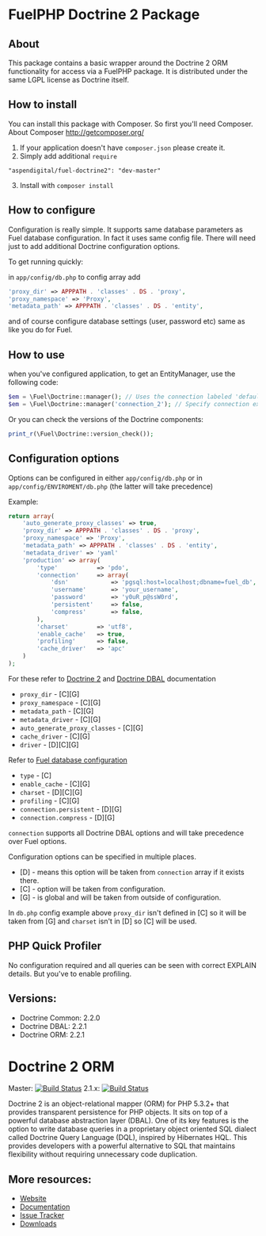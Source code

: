 # FuelPHP Doctrine 2 Package

## About

This package contains a basic wrapper around the Doctrine 2 ORM functionality for access via a FuelPHP package. It is distributed under the same LGPL license as Doctrine itself.


## How to install

You can install this package with Composer. So first you'll need Composer. About Composer http://getcomposer.org/

1. If your application doesn't have `composer.json` please create it.
2. Simply add additional `require`
```
"aspendigital/fuel-doctrine2": "dev-master"
```
3. Install with `composer install`

## How to configure

Configuration is really simple. It supports same database parameters as Fuel database configuration. In fact it uses same config file. There will need just to add additional Doctrine configuration options.

To get running quickly:

in `app/config/db.php` to config array add
```php
'proxy_dir' => APPPATH . 'classes' . DS . 'proxy',
'proxy_namespace' => 'Proxy',
'metadata_path' => APPPATH . 'classes' . DS . 'entity',
```
and of course configure database settings (user, password etc) same as like you do for Fuel.

## How to use
when you've configured application, to get an EntityManager, use the following code:

```php
$em = \Fuel\Doctrine::manager(); // Uses the connection labeled 'default' in your configuration
$em = \Fuel\Doctrine::manager('connection_2'); // Specify connection explicitly
```

Or you can check the versions of the Doctrine components:

```php
print_r(\Fuel\Doctrine::version_check());
```

## Configuration options

Options can be configured in either `app/config/db.php` or in `app/config/ENVIROMENT/db.php` (the latter will take precedence)

Example:
```php
return array(
    'auto_generate_proxy_classes' => true,
    'proxy_dir' => APPPATH . 'classes' . DS . 'proxy',
    'proxy_namespace' => 'Proxy',
    'metadata_path' => APPPATH . 'classes' . DS . 'entity',
    'metadata_driver' => 'yaml'
    'production' => array(
        'type'           => 'pdo',
        'connection'     => array(
            'dsn'            => 'pgsql:host=localhost;dbname=fuel_db',
            'username'       => 'your_username',
            'password'       => 'y0uR_p@ssW0rd',
            'persistent'     => false,
            'compress'       => false,
        ),
        'charset'        => 'utf8',
        'enable_cache'   => true,
        'profiling'      => false,
        'cache_driver'   => 'apc'
    )
);
```

For these refer to [Doctrine 2](http://docs.doctrine-project.org/projects/doctrine-orm/en/latest/reference/configuration.html) and [Doctrine DBAL](http://docs.doctrine-project.org/projects/doctrine-dbal/en/latest/reference/configuration.html) documentation
* `proxy_dir` - [C][G]
* `proxy_namespace` - [C][G]
* `metadata_path` - [C][G]
* `metadata_driver` - [C][G]
* `auto_generate_proxy_classes` - [C][G]
* `cache_driver` - [C][G]
* `driver` - [D][C][G]

Refer to [Fuel database configuration](http://fuelphp.com/docs/classes/database/introduction.html)
* `type` - [C]
* `enable_cache` - [C][G]
* `charset` - [D][C][G]
* `profiling` - [C][G]
* `connection.persistent` - [D][G]
* `connection.compress` - [D][G]


`connection` supports all Doctrine DBAL options and will take precedence over Fuel options.


Configuration options can be specified in multiple places.
* [D] - means this option will be taken from `connection` array if it exists there.
* [C] - option will be taken from configuration.
* [G] - is global and will be taken from outside of configuration.

In `db.php` config example above `proxy_dir` isn't defined in [C] so it will be taken from [G] and `charset` isn't in [D] so [C] will be used.

## PHP Quick Profiler

No configuration required and all queries can be seen with correct EXPLAIN details. But you've to enable profiling.

## Versions:

* Doctrine Common: 2.2.0
* Doctrine DBAL: 2.2.1
* Doctrine ORM: 2.2.1

# Doctrine 2 ORM

Master: [![Build Status](https://secure.travis-ci.org/doctrine/doctrine2.png?branch=master)](http://travis-ci.org/doctrine/doctrine2)
2.1.x: [![Build Status](https://secure.travis-ci.org/doctrine/doctrine2.png?branch=2.1.x)](http://travis-ci.org/doctrine/doctrine2)

Doctrine 2 is an object-relational mapper (ORM) for PHP 5.3.2+ that provides transparent persistence for PHP objects. It sits on top of a powerful database abstraction layer (DBAL). One of its key features is the option to write database queries in a proprietary object oriented SQL dialect called Doctrine Query Language (DQL), inspired by Hibernates HQL. This provides developers with a powerful alternative to SQL that maintains flexibility without requiring unnecessary code duplication.

## More resources:

* [Website](http://www.doctrine-project.org)
* [Documentation](http://www.doctrine-project.org/projects/orm/2.0/docs/reference/introduction/en)
* [Issue Tracker](http://www.doctrine-project.org/jira/browse/DDC)
* [Downloads](http://github.com/doctrine/doctrine2/downloads)
